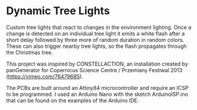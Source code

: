 # Dynamic Tree Lights
Custom tree lights that react to changes in the environment lighting. Once a change is detected on an individual tree light it emits a white flash after a short delay followed by three more of random duration in random colors. These can also trigger nearby tree lights, so the flash propagates through the Christmas tree.

This project was inspired by CONSTELLACTION, an installation created by panGenerator for Copernicus Science Centre / Przemiany Festiwal 2013 (https://vimeo.com/76479685).

The PCBs are built around an Attiny84 microcontroller and require an ICSP to be programmed. I used an Arduino Nano with the sketch ArduinoISP.ino that can be found on the examples of the Arduino IDE.
